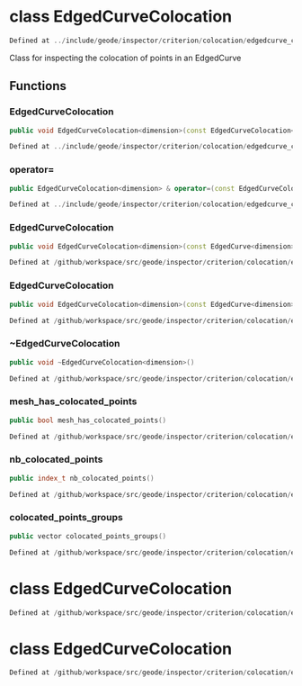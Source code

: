 # class EdgedCurveColocation

```cpp
Defined at ../include/geode/inspector/criterion/colocation/edgedcurve_colocation.h#41
```

 Class for inspecting the colocation of points in an EdgedCurve



## Functions

### EdgedCurveColocation

```cpp
public void EdgedCurveColocation<dimension>(const EdgedCurveColocation<dimension> & )
```

```cpp
Defined at ../include/geode/inspector/criterion/colocation/edgedcurve_colocation.h#43
```

### operator=

```cpp
public EdgedCurveColocation<dimension> & operator=(const EdgedCurveColocation<dimension> & )
```

```cpp
Defined at ../include/geode/inspector/criterion/colocation/edgedcurve_colocation.h#43
```

### EdgedCurveColocation

```cpp
public void EdgedCurveColocation<dimension>(const EdgedCurve<dimension> & mesh)
```

```cpp
Defined at /github/workspace/src/geode/inspector/criterion/colocation/edgedcurve_colocation.cpp#46
```

### EdgedCurveColocation

```cpp
public void EdgedCurveColocation<dimension>(const EdgedCurve<dimension> & mesh, bool verbose)
```

```cpp
Defined at /github/workspace/src/geode/inspector/criterion/colocation/edgedcurve_colocation.cpp#53
```

### ~EdgedCurveColocation

```cpp
public void ~EdgedCurveColocation<dimension>()
```

```cpp
Defined at /github/workspace/src/geode/inspector/criterion/colocation/edgedcurve_colocation.cpp#60
```

### mesh_has_colocated_points

```cpp
public bool mesh_has_colocated_points()
```

```cpp
Defined at /github/workspace/src/geode/inspector/criterion/colocation/edgedcurve_colocation.cpp#65
```

### nb_colocated_points

```cpp
public index_t nb_colocated_points()
```

```cpp
Defined at /github/workspace/src/geode/inspector/criterion/colocation/edgedcurve_colocation.cpp#71
```

### colocated_points_groups

```cpp
public vector colocated_points_groups()
```

```cpp
Defined at /github/workspace/src/geode/inspector/criterion/colocation/edgedcurve_colocation.cpp#77
```



# class EdgedCurveColocation

```cpp
Defined at /github/workspace/src/geode/inspector/criterion/colocation/edgedcurve_colocation.cpp#85
```

# class EdgedCurveColocation

```cpp
Defined at /github/workspace/src/geode/inspector/criterion/colocation/edgedcurve_colocation.cpp#84
```

